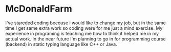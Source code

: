 # McDonaldFarm

I've stareded coding becouse i would like to change my job, but in the same time I get same extra work so coding were for me just a mind exercise. My experience in programing is teaching me how to think it helped me in my actual work. In the near future I'm planning to go in for programming course (backend) in static typing language like C++ or Java.
